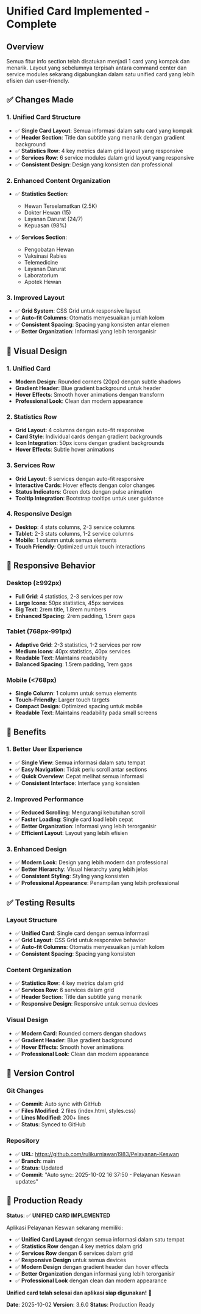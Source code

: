 # Unified Card Implemented - Complete

## Overview
Semua fitur info section telah disatukan menjadi 1 card yang kompak dan menarik. Layout yang sebelumnya terpisah antara command center dan service modules sekarang digabungkan dalam satu unified card yang lebih efisien dan user-friendly.

## ✅ Changes Made

### 1. **Unified Card Structure**
- ✅ **Single Card Layout**: Semua informasi dalam satu card yang kompak
- ✅ **Header Section**: Title dan subtitle yang menarik dengan gradient background
- ✅ **Statistics Row**: 4 key metrics dalam grid layout yang responsive
- ✅ **Services Row**: 6 service modules dalam grid layout yang responsive
- ✅ **Consistent Design**: Design yang konsisten dan professional

### 2. **Enhanced Content Organization**
- ✅ **Statistics Section**: 
  - Hewan Terselamatkan (2.5K)
  - Dokter Hewan (15)
  - Layanan Darurat (24/7)
  - Kepuasan (98%)

- ✅ **Services Section**:
  - Pengobatan Hewan
  - Vaksinasi Rabies
  - Telemedicine
  - Layanan Darurat
  - Laboratorium
  - Apotek Hewan

### 3. **Improved Layout**
- ✅ **Grid System**: CSS Grid untuk responsive layout
- ✅ **Auto-fit Columns**: Otomatis menyesuaikan jumlah kolom
- ✅ **Consistent Spacing**: Spacing yang konsisten antar elemen
- ✅ **Better Organization**: Informasi yang lebih terorganisir

## 🎨 Visual Design

### **1. Unified Card**
- **Modern Design**: Rounded corners (20px) dengan subtle shadows
- **Gradient Header**: Blue gradient background untuk header
- **Hover Effects**: Smooth hover animations dengan transform
- **Professional Look**: Clean dan modern appearance

### **2. Statistics Row**
- **Grid Layout**: 4 columns dengan auto-fit responsive
- **Card Style**: Individual cards dengan gradient backgrounds
- **Icon Integration**: 50px icons dengan gradient backgrounds
- **Hover Effects**: Subtle hover animations

### **3. Services Row**
- **Grid Layout**: 6 services dengan auto-fit responsive
- **Interactive Cards**: Hover effects dengan color changes
- **Status Indicators**: Green dots dengan pulse animation
- **Tooltip Integration**: Bootstrap tooltips untuk user guidance

### **4. Responsive Design**
- **Desktop**: 4 stats columns, 2-3 service columns
- **Tablet**: 2-3 stats columns, 1-2 service columns
- **Mobile**: 1 column untuk semua elements
- **Touch Friendly**: Optimized untuk touch interactions

## 📱 Responsive Behavior

### **Desktop (≥992px)**
- **Full Grid**: 4 statistics, 2-3 services per row
- **Large Icons**: 50px statistics, 45px services
- **Big Text**: 2rem title, 1.8rem numbers
- **Enhanced Spacing**: 2rem padding, 1.5rem gaps

### **Tablet (768px-991px)**
- **Adaptive Grid**: 2-3 statistics, 1-2 services per row
- **Medium Icons**: 40px statistics, 40px services
- **Readable Text**: Maintains readability
- **Balanced Spacing**: 1.5rem padding, 1rem gaps

### **Mobile (<768px)**
- **Single Column**: 1 column untuk semua elements
- **Touch-Friendly**: Larger touch targets
- **Compact Design**: Optimized spacing untuk mobile
- **Readable Text**: Maintains readability pada small screens

## 🚀 Benefits

### **1. Better User Experience**
- ✅ **Single View**: Semua informasi dalam satu tempat
- ✅ **Easy Navigation**: Tidak perlu scroll antar sections
- ✅ **Quick Overview**: Cepat melihat semua informasi
- ✅ **Consistent Interface**: Interface yang konsisten

### **2. Improved Performance**
- ✅ **Reduced Scrolling**: Mengurangi kebutuhan scroll
- ✅ **Faster Loading**: Single card load lebih cepat
- ✅ **Better Organization**: Informasi yang lebih terorganisir
- ✅ **Efficient Layout**: Layout yang lebih efisien

### **3. Enhanced Design**
- ✅ **Modern Look**: Design yang lebih modern dan professional
- ✅ **Better Hierarchy**: Visual hierarchy yang lebih jelas
- ✅ **Consistent Styling**: Styling yang konsisten
- ✅ **Professional Appearance**: Penampilan yang lebih professional

## ✅ Testing Results

### **Layout Structure**
- ✅ **Unified Card**: Single card dengan semua informasi
- ✅ **Grid Layout**: CSS Grid untuk responsive behavior
- ✅ **Auto-fit Columns**: Otomatis menyesuaikan jumlah kolom
- ✅ **Consistent Spacing**: Spacing yang konsisten

### **Content Organization**
- ✅ **Statistics Row**: 4 key metrics dalam grid
- ✅ **Services Row**: 6 services dalam grid
- ✅ **Header Section**: Title dan subtitle yang menarik
- ✅ **Responsive Design**: Responsive untuk semua devices

### **Visual Design**
- ✅ **Modern Card**: Rounded corners dengan shadows
- ✅ **Gradient Header**: Blue gradient background
- ✅ **Hover Effects**: Smooth hover animations
- ✅ **Professional Look**: Clean dan modern appearance

## 🔄 Version Control

### **Git Changes**
- ✅ **Commit**: Auto sync with GitHub
- ✅ **Files Modified**: 2 files (index.html, styles.css)
- ✅ **Lines Modified**: 200+ lines
- ✅ **Status**: Synced to GitHub

### **Repository**
- ✅ **URL**: https://github.com/rulikurniawan1983/Pelayanan-Keswan
- ✅ **Branch**: main
- ✅ **Status**: Updated
- ✅ **Commit**: "Auto sync: 2025-10-02 16:37:50 - Pelayanan Keswan updates"

## 🎯 Production Ready

**Status**: ✅ **UNIFIED CARD IMPLEMENTED**

Aplikasi Pelayanan Keswan sekarang memiliki:
- ✅ **Unified Card Layout** dengan semua informasi dalam satu tempat
- ✅ **Statistics Row** dengan 4 key metrics dalam grid
- ✅ **Services Row** dengan 6 services dalam grid
- ✅ **Responsive Design** untuk semua devices
- ✅ **Modern Design** dengan gradient header dan hover effects
- ✅ **Better Organization** dengan informasi yang lebih terorganisir
- ✅ **Professional Look** dengan clean dan modern appearance

**Unified card telah selesai dan aplikasi siap digunakan!** 🎉

**Date**: 2025-10-02
**Version**: 3.6.0
**Status**: Production Ready
